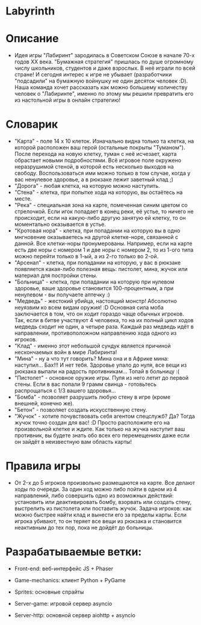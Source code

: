 # Labyrinth

# Описание

- Идея игры "Лабиринт" зародилась в Советском Союзе в начале 70-х годов XX века. "Бумажная стратегия" пришлась по душе огромному числу школьников, студентов и даже взрослых. В неё играли по всей стране! И сегодня интерес к игре не убывает (разработчики "подсадили" на бумажную войнушку не один десяток человек :D). Наша команда хочет рассказать как можно большему количеству человек о "Лабиринте", именно по этому мы решили превратить его из настольной игры в онлайн стратегию!

# Словарик

-  "Карта" - поле 14 x 10 клеток. Изначально видна только та клетка, на которой расположен ваш герой (остальные покрыты "Туманом"). После перехода на новую клетку, туман с неё исчезает, карта обрастает новыми подробностями. Всё игровое поле окружено неразрушимой стеной, в которой есть несколько выходов на свободу. Воспользоваться ими можно только в том случае, когда у вас ненулевое здоровье, а в рюкзаке лежит заветный клад ;)
-  "Дорога" - любая клетка, на которую можно наступить.
-  "Стена" - клетка, при попытке хода на которую, вы остаётесь на месте.
-  "Река" - специальная зона на карте, помеченная синим цветом со стрелочкой. Если игок попадает в конец реки, её устье, то ничего не происходит, если на какую-либо другую занятую ей клетку, то он моментально оказывается в устье.
-  "Кротовая нора" - клетка, при попадании на которую вы в одно мнгновение оказываетесь на другой клетке-норе, связанной с данной. Все клетки-норы пронумерованы. Например, если на карте есть две норы с номером 1 и две норы с номером 2, то из 1-ого типа можно перейти только в 1-ый, а из 2-го только во 2-ой.
-  "Арсенал" - клетка, при попадании на которую, у вас в рюкзаке появляется какая-либо полезная вещь: пистолет, мина, жучок или материал для постройки стены.
-  "Больница" - клетка, при попадании на которую при нулевом здоровье, ваше здоровье становится 100-процентным, а при ненулевом - вы получаете аптечку :)
-  "Медведь" - жестокий убийца, настоящий монстр! Абсолютно неуязвим ко всем видам оружия! :D Основная сила моба заключается в том, что он ходит гораздо чаще обычных игроков. Так, если в битве участвуют 4 человека, то на их полный цикл ходов медведь сходит не один, а четыре раза. Каждый раз медведь идёт в направлении, противоположном направлению хода одного из игроков.
-  "Клад" - именно этот небольшой сундук является причиной нескончаемых войн в мире Лабиринта!
-  "Мина" - ну а что тут говорить? Мина она и в Африке мина: наступил... Бах!!! И нет тебя. Здоровье упало до нуля, все вещи из рюкзака выпали на радость противникам... Топай в больницу :(
-  "Пистолет" - основное оружие игры. Пуля из него летит до первой стены. Если в вас попали 9 грамм свинца - готовьтесь распрощаться с 1/3 вашего здоровья...
-  "Бомба" - позволяет разрушить любую стену в игре (кроме внешней, конечно же).
-  "Бетон" - позволяет создать искусственную стену.
-  "Жучок" - хотите почувствовать себя агентом спецслужб? Да? Тогда жучок точно создан для вас! :D Просто расположите его на произвольной клетке и ждите. Как только на жучка наступит ваш противник, вы будете знать обо всех его перемещениях даже если он зайдёт в неизвестную вам область карты!

# Правила игры

- От 2-x до 5 игроков произвольно размещаются на карте. Все делают ходы по очереди. За один ход можно либо пойти в одном из 4 направлений, либо совершить одно из возможных действий: установить или деактивировать бомбу, взорвать или создать стену, выстрелить из пистолета или поставить жучок. Задача игроков: как можно быстрее найти клад и вынести его за пределы карты. Если игрока убивают, то он теряет все вещи из рюкзака и становится неактивным до тех пор, пока не дойдёт до больницы.

# Разрабатываемые ветки:

- Front-end: веб-интерфейс JS + Phaser

- Game-mechanics: клиент Python + PyGame

- Sprites: основные спрайты

- Server-game: игровой сервер asyncio

- Server-http: основной сервер aiohttp + asyncio
